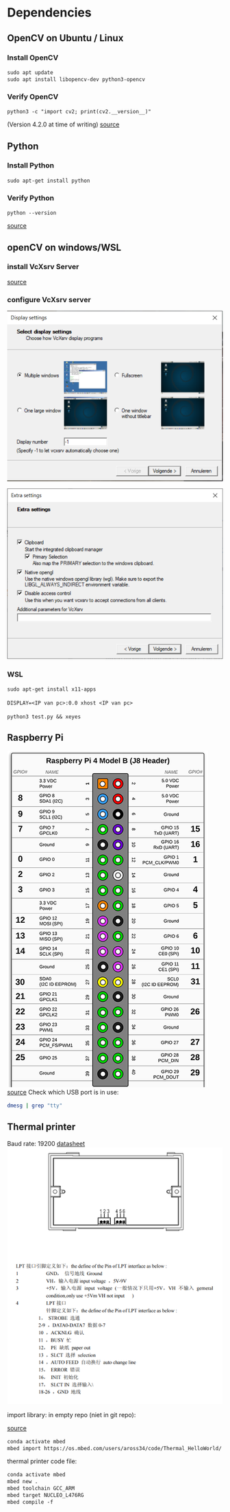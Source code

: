 # Dependencies

## OpenCV on Ubuntu / Linux

### Install OpenCV

```command
sudo apt update
sudo apt install libopencv-dev python3-opencv
```

### Verify OpenCV

```command
python3 -c "import cv2; print(cv2.__version__)"
```

(Version 4.2.0 at time of writing)
[source](https://linuxize.com/post/how-to-install-opencv-on-ubuntu-20-04/)

## Python

### Install Python

```command
sudo apt-get install python
```

### Verify Python

```command
python --version
```

[source](https://www.makeuseof.com/install-python-ubuntu/)

## openCV on windows/WSL

### install VcXsrv Server

[source](https://sourceforge.net/projects/vcxsrv/)

### configure VcXsrv server

![windows](./img/xming_win_conf.PNG)

![setting](./img/xming_extra.PNG)

### WSL

```command
sudo apt-get install x11-apps

DISPLAY=<IP van pc>:0.0 xhost <IP van pc>

python3 test.py && xeyes
```

## Raspberry Pi

![pinout](./img/RPI-pinout.PNG)
[source](https://pi4j.com/1.4/pins/rpi-4b.html)
Check which USB port is in use:

```bash
dmesg | grep "tty"
```

## Thermal printer

Baud rate: 19200
[datasheet](https://cdn-shop.adafruit.com/datasheets/A2-user+manual.pdf)
![pinout](./img/printer-pinout.PNG)

import library: in empty repo (niet in git repo):

[source](https://os.mbed.com/components/Adafruit-Thermal-Printer/)

```commands
conda activate mbed
mbed import https://os.mbed.com/users/aross34/code/Thermal_HelloWorld/
```

thermal printer code file:

```commands
conda activate mbed
mbed new .
mbed toolchain GCC_ARM
mbed target NUCLEO_L476RG
mbed compile -f
```
